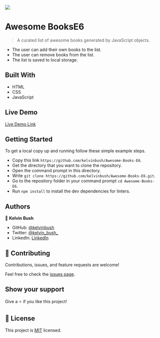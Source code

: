 ![](https://img.shields.io/badge/Microverse-blueviolet)

# Awesome BooksE6

> A curated list of awesome books generated by JavaScript objects.
- The user can add their own books to the list.
- The user can remove books from the list.
- The list is saved to local storage.


## Built With

- HTML
- CSS
- JavaScript

## Live Demo

[Live Demo Link](http://kelvinbush.me/Awesome-Books-E6/)


## Getting Started

To get a local copy up and running follow these simple example steps.

- Copy this link `https://github.com/kelvinbush/Awesome-Books-E6`.
- Get the directory that you want to clone the repository.
- Open the command prompt in this directory.
- Write `git clone https://github.com/kelvinbush/Awesome-Books-E6.git`.
- Go to the repository folder in your command prompt `cd Awesome-Books-E6`.
- Run `npm install` to install the dev dependencies for linters.


## Authors

👤 **Kelvin Bush**

- GitHub: [@kelvinbush](https://github.com/kelvinbush)
- Twitter: [@kelvin_bush_](https://twitter.com/kelvin_bush_)
- LinkedIn: [LinkedIn](https://www.linkedin.com/in/kelvin-wachiye-04b469173/)


## 🤝 Contributing

Contributions, issues, and feature requests are welcome!

Feel free to check the [issues page](../../issues/).

## Show your support

Give a ⭐️ if you like this project!


## 📝 License

This project is [MIT](./MIT.md) licensed.
